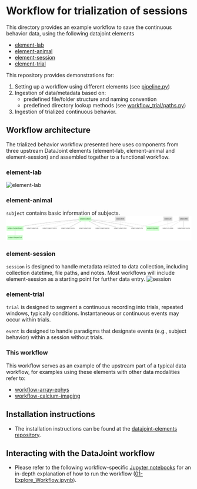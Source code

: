 # Workflow for trialization of sessions

This directory provides an example workflow to save the continuous behavior data, using
the following datajoint elements

+ [element-lab](https://github.com/datajoint/element-lab)
+ [element-animal](https://github.com/datajoint/element-animal)
+ [element-session](https://github.com/datajoint/element-session)
+ [element-trial](https://github.com/datajoint/element-trial)

This repository provides demonstrations for:
1. Setting up a workflow using different elements (see [pipeline.py](workflow_trial/pipeline.py))
2. Ingestion of data/metadata based on:
    + predefined file/folder structure and naming convention
    + predefined directory lookup methods (see [workflow_trial/paths.py](workflow_trial/paths.py))
3. Ingestion of trialized continuous behavior.

## Workflow architecture

The trialized behavior workflow presented here uses components from three upstream
DataJoint elements (element-lab, element-animal and element-session) and assembled
together to a functional workflow.

### element-lab

![element-lab](
https://github.com/datajoint/element-lab/raw/main/images/element_lab_diagram.svg)

### element-animal

`subject` contains basic information of subjects.
![element-animal](
https://github.com/datajoint/element-animal/blob/main/images/subject_diagram.svg)

### element-session

`session` is designed to handle metadata related to data collection, including
collection datetime, file paths, and notes. Most workflows will include element-session
as a starting point for further data entry.
![session](https://github.com/datajoint/element-session/blob/main/images/session_diagram.svg)

### element-trial

`trial` is designed to segment a continuous recording into trials, repeated windows,
typically conditions. Instantaneous or continuous events may occur within trials.

`event` is designed to handle paradigms that designate events (e.g., subject behavior)
within a session without trials.

### This workflow

This workflow serves as an example of the upstream part of a typical data workflow, for
examples using these elements with other data modalities refer to:

+ [workflow-array-ephys](https://github.com/datajoint/workflow-array-ephys)
+ [workflow-calcium-imaging](https://github.com/datajoint/workflow-calcium-imaging)

## Installation instructions

+ The installation instructions can be found at the 
[datajoint-elements repository](https://github.com/datajoint/datajoint-elements/blob/main/gh-pages/docs/install.md).

## Interacting with the DataJoint workflow

+ Please refer to the following workflow-specific
[Jupyter notebooks](/notebooks) for an in-depth explanation of how to run the
workflow ([01-Explore_Workflow.ipynb](notebooks/01-Explore_Workflow.ipynb)).
